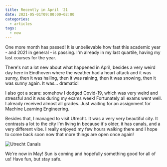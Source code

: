 ```yaml
---
title: Recently in April '21
date: 2021-05-01T09:00:00+02:00
categories:
  - articles
tags:
  - now
---
```


One more month has passed! It is unbelievable how fast this academic year - and 2021 in general - is passing. I'm already in my last quartile, having my last courses for the year.

<!--more-->

There's not a lot new about what happened in April, besides a very weird day here in Eindhoven where the weather had a heart attack and it was sunny, then it was hailing, then it was raining, then it was snowing, then it was sunny again. It was... dramatic!

I also got a scare: somehow I dodged Covid-19, which was very weird and stressful and it was during my exams week! Fortunately all exams went well. I already received almost all grades. Just waiting for an assignment for Machine Learning Engineering.

Besides that, I managed to visit Utrecht. It was a very very beautiful city. It contrasts a lot to the city I'm living in because it's older, it has canals, and a very different vibe. I really enjoyed my few hours walking there and I hope to come back soon now that more things are open once again!

![Utrecht Canals](cdn:/2021-05-utrecht "Utrecht Canals")

We're now in May! Sun is coming and hopefully something good for all of us! Have fun, but stay safe.
